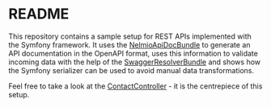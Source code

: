 # README

This repository contains a sample setup for REST APIs implemented with the Symfony framework. It uses the [NelmioApiDocBundle](https://github.com/nelmio/NelmioApiDocBundle) to generate an API documentation in the OpenAPI format, uses this information to validate incoming data with the help of the [SwaggerResolverBundle](https://github.com/adrenalinkin/swagger-resolver-bundle) and shows how the Symfony serializer can be used to avoid manual data transformations.

Feel free to take a look at the [ContactController](https://github.com/sabinebaer/symfony-apis/blob/master/src/Controller/ContactController.php) - it is the centrepiece of this setup.